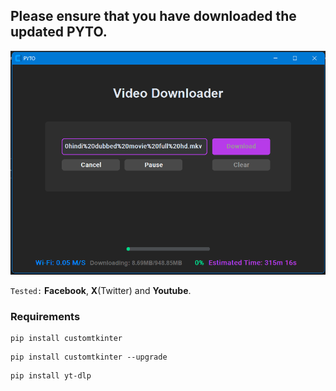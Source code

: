 ## Please ensure that you have downloaded the updated PYTO.

![alt text](ss.png)

`Tested:` **Facebook**, **X**(Twitter) and **Youtube**.

### Requirements

```
pip install customtkinter
```
```
pip install customtkinter --upgrade
```
```
pip install yt-dlp
```
